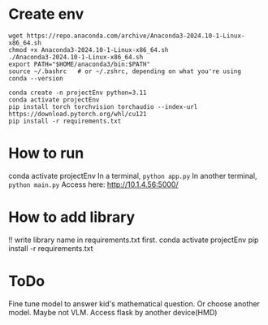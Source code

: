 # Create env
```
wget https://repo.anaconda.com/archive/Anaconda3-2024.10-1-Linux-x86_64.sh
chmod +x Anaconda3-2024.10-1-Linux-x86_64.sh 
./Anaconda3-2024.10-1-Linux-x86_64.sh 
export PATH="$HOME/anaconda3/bin:$PATH"
source ~/.bashrc   # or ~/.zshrc, depending on what you're using
conda --version

conda create -n projectEnv python=3.11
conda activate projectEnv
pip install torch torchvision torchaudio --index-url https://download.pytorch.org/whl/cu121
pip install -r requirements.txt
```

# How to run
conda activate projectEnv
In a terminal, `python app.py`
In another terminal, `python main.py`
Access here: http://10.1.4.56:5000/

# How to add library
!! write library name in requirements.txt first.
conda activate projectEnv
pip install -r requirements.txt

# ToDo
Fine tune model to answer kid's mathematical question. Or choose another model. Maybe not VLM. 
Access flask by another device(HMD)


